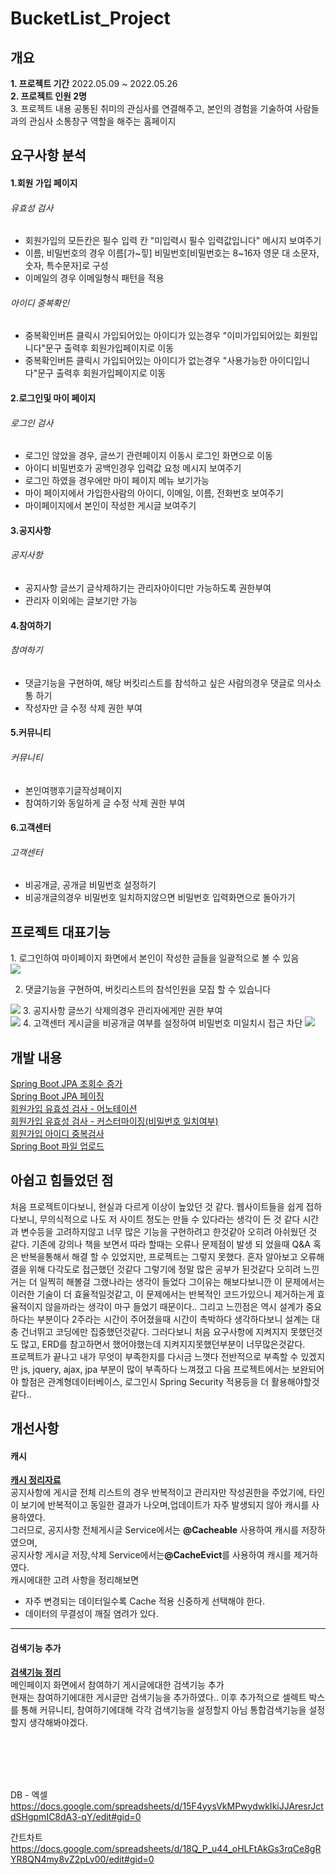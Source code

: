 # BucketList_Project

<h2> 개요 </h2>
<b>1. 프로젝트 기간</b> 2022.05.09 ~ 2022.05.26<br>
<strong>2. 프로젝트 인원 2명</strong><br>
3. 프로젝트 내용 공통된 취미의 관심사를 연결해주고, 본인의 경험을 기술하여 사람들과의 관심사 소통창구 역할을 해주는 홈페이지

<h2>요구사항 분석</h2>
<h4> 1.회원 가입 페이지</h4>
<h6> 유효성 검사</h6>
<ul>
  <li>회원가입의 모든칸은 필수 입력 칸 "미입력시 필수 입력값입니다" 메시지 보여주기  </li>
  <li>이름, 비밀번호의 경우 이름[가~힣] 비밀번호[비밀번호는 8~16자 영문 대 소문자, 숫자, 특수문자]로 구성 </li>
  <li>이메일의 경우 이메일형식 패턴을 적용 </li>
</ul>
<h6> 아이디 중복확인</h6>
<ul>
  <li>중복확인버튼 클릭시 가입되어있는 아이디가 있는경우 "이미가입되어있는 회원입니다"문구 출력후 회원가입페이지로 이동  </li>
  <li>중복확인버튼 클릭시 가입되어있는 아이디가 없는경우 "사용가능한 아이디입니다"문구 출력후 회원가입페이지로 이동 </li>
</ul>
<h4> 2.로그인및 마이 페이지</h4>
<h6> 로그인 검사</h6>
<ul>
  <li>로그인 않았을 경우, 글쓰기 관련페이지 이동시 로그인 화면으로 이동  </li>
  <li>아이디 비밀번호가 공백인경우 입력값 요청 메시지 보여주기 </li>
  <li>로그인 하였을 경우에만 마이 페이지 메뉴 보기가능 </li>
  <li>마이 페이지에서 가입한사람의 아이디, 이메일, 이름, 전화번호 보여주기</li>
  <li>마이페이지에서 본인이 작성한 게시글 보여주기</li>
</ul>
<h4> 3.공지사항</h4>
<h6> 공지사항</h6>
<ul>
  <li>공지사항 글쓰기 글삭제하기는 관리자아이디만 가능하도록 권한부여  </li>
  <li>관리자 이외에는 글보기만 가능</li>
</ul>
<h4> 4.참여하기</h4>
<h6> 참여하기</h6>
<ul>
  <li>댓글기능을 구현하여, 해당 버킷리스트를 참석하고 싶은 사람의경우 댓글로 의사소통 하기  </li>
  <li>작성자만 글 수정 삭제 권한 부여</li>
</ul>
<h4> 5.커뮤니티</h4>
<h6> 커뮤니티</h6>
<ul>
  <li>본인여행후기글작성페이지 </li>
  <li>참여하기와 동일하게 글 수정 삭제 권한 부여</li>
</ul>
<h4> 6.고객센터</h4>
<h6> 고객센터</h6>
<ul>
  <li>비공개글, 공개글 비밀번호 설정하기 </li>
  <li>비공개글의경우 비밀번호 일치하지않으면 비밀번호 입력화면으로 돌아가기</li>
</ul>



<h2>프로젝트 대표기능</h2>
1. 로그인하여 마이페이지 화면에서 본인이 작성한 글들을 일괄적으로 볼 수 있음<br>
<img src="https://user-images.githubusercontent.com/105139722/171076298-c929e78a-1f4e-4394-b1a4-d7f96df6506c.png">

2. 댓글기능을 구현하여, 버킷리스트의 참석인원을 모집 할 수 있습니다<br>
<img src="https://user-images.githubusercontent.com/105139722/171076764-d893f934-12c2-45fe-9d1c-9140db2f7105.png"> 
3. 공지사항 글쓰기 삭제의경우 관리자에게만 권한 부여<br>
<img src="https://user-images.githubusercontent.com/105139722/171076845-c69fdca3-e7c8-4c80-b8d7-0c8393335dea.png"> 
4. 고객센터 게시글을 비공개글 여부를 설정하여 비밀번호 미일치시 접근 차단
<img src="https://user-images.githubusercontent.com/105139722/171076888-db759bd9-8174-41bf-9dd2-e31f940dc62d.png">

<h2>개발 내용</h2>
<a href="https://blog.naver.com/dyko615/222753328860">Spring Boot JPA 조회수 증가</a><br>
<a href="https://blog.naver.com/dyko615/222753342342">Spring Boot JPA 페이징</a><br>
<a href="https://blog.naver.com/dyko615/222753352933">회원가입 유효성 검사 - 어노테이션</a><br>
<a href="https://blog.naver.com/dyko615/222753360401">회원가입 유효성 검사 - 커스터마이징(비밀번호 일치여부)</a><br>
<a href="https://blog.naver.com/dyko615/222753369441">회원가입 아이디 중복검사</a><br>
<a href="https://blog.naver.com/dyko615/222753376370">Spring Boot 파일 업로드</a><br>

<h2>아쉽고 힘들었던 점</h2>
처음 프로젝트이다보니, 현실과 다르게 이상이 높았던 것 같다. 웹사이트들을 쉽게 접하다보니, 무의식적으로 나도 저 사이트 정도는 만들 수 있다라는 생각이 든 것 같다
시간과 변수등을 고려하지않고 너무 많은 기능을 구현하려고 한것같아 오히려 아쉬웠던 것 같다. 기존에 강의나 책을 보면서 따라 할때는 오류나 문제점이 발생 되 었을때 Q&A 혹은 반복을통해서 해결 할 수 있었지만, 프로젝트는 그렇지 못했다. 혼자 알아보고 오류해결을 위해 다각도로 접근했던 것같다 그렇기에 정말 많은 공부가 된것같다 오히려 느낀거는 더 일찍히 해볼걸 그랬나라는 생각이 들었다 그이유는 해보다보니깐 이 문제에서는 이러한 기술이 더 효율적일것같고, 이 문제에서는 반복적인 코드가있으니 제거하는게 효율적이지 않을까라는 생각이 마구 들었기 때문이다.. 그리고 느낀점은 역시 설계가 중요하다는 부분이다 2주라는 시간이 주어졌을때 시간이 촉박하다 생각하다보니 설계는 대충 건너뛰고 코딩에만 집중했던것같다. 그러다보니 처음 요구사항에 지켜지지 못했던것도 많고, ERD를 참고하면서 했어야했는데 지켜지지못했던부분이 너무많은것같다.<br>
프로젝트가 끝나고 내가 무엇이 부족한지를 다시금 느꼇다 전반적으로 부족할 수 있겠지만 js, jquery, ajax, jpa 부분이 많이 부족하다 느껴졌고 다음 프로젝트에서는 보완되어야 할점은 관계형데이터베이스, 로그인시 Spring Security 적용등을 더 활용해야할것같다..

<h2>개선사항</h2>
<h4>캐시</h4>
<b><a href="https://blog.naver.com/dyko615/222760317147">캐시 정리자료</a></b><br>
공지사항에 게시글 전체 리스트의 경우 반복적이고 관리자만 작성권한을 주었기에, 타인이 보기에 반복적이고 동일한 결과가 나오며,업데이트가 자주 발생되지 않아 캐시를 사용하였다.<br>
그러므로, 공지사항 전체게시글 Service에서는 <b>@Cacheable</b> 사용하여 캐시를 저장하였으며,<br>  공지사항 게시글 저장,삭제 Service에서는<b>@CacheEvict</b>를 사용하여 캐시를 제거하였다.<br>
캐시에대한 고려 사항을 정리해보면<br>
<ul>
  <li>자주 변경되는 데이터일수록 Cache 적용 신중하게 선택해야 한다.</li>
  <li>데이터의 무결성이 깨질 염려가 있다.</li>
</ul>
<hr>
<h4>검색기능 추가</h4>
<b><a href="https://blog.naver.com/dyko615/222761676689">검색기능 정리</a></b><br>
메인페이지 화면에서 참여하기 게시글에대한 검색기능 추가 <br>
현재는 참여하기에대한 게시글만 검색기능을 추가하였다.. 이후 추가적으로 셀렉트 박스를 통해 커뮤니티, 참여하기에대해 각각 검색기능을 설정할지 아님 통합검색기능을 설정할지 
생각해봐야겠다.

<br><br><br><br>


DB - 엑셀
https://docs.google.com/spreadsheets/d/15F4yysVkMPwydwkIkiJJAresrJctdSHgpmIC8dA3-qY/edit#gid=0

간트차트 
https://docs.google.com/spreadsheets/d/18Q_P_u44_oHLFtAkGs3rqCe8gRYR8QN4my8vZ2pLv00/edit#gid=0

